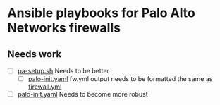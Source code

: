 # Ansible playbooks for Palo Alto Networks firewalls
## Needs work
- [ ] [pa-setup.sh](pa-setup.sh) Needs to be better
	- [ ] [palo-init.yaml](palo-init.yaml) fw.yml output needs to be formatted the same as [firewall.yml](firewall.yml)
- [ ] [palo-init.yaml](pa-setup.sh) Needs to become more robust